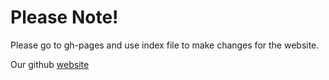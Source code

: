 # Please Note!
Please go to gh-pages and use index file to make changes for the website.

Our github [website](https://cs7641.github.io/Group2/)
